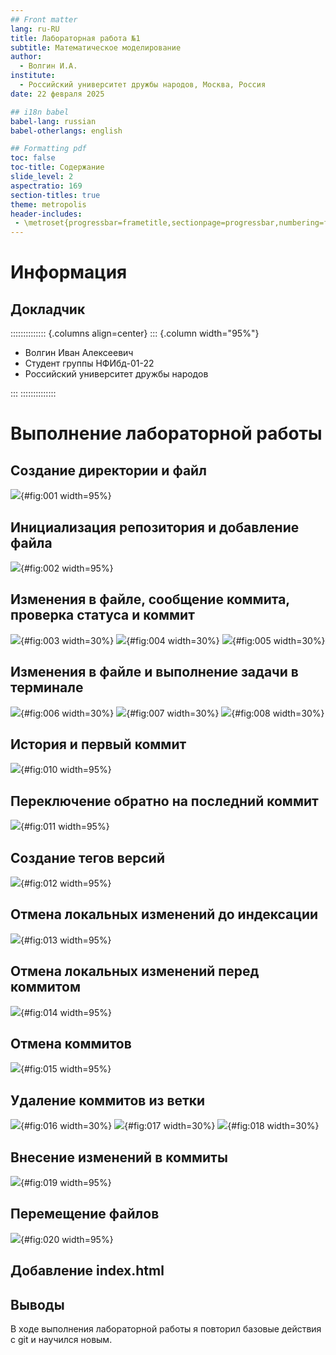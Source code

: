 ```yaml
---
## Front matter
lang: ru-RU
title: Лабораторная работа №1
subtitle: Математическое моделирование
author:
  - Волгин И.А.
institute:
  - Российский университет дружбы народов, Москва, Россия
date: 22 февраля 2025

## i18n babel
babel-lang: russian
babel-otherlangs: english

## Formatting pdf
toc: false
toc-title: Содержание
slide_level: 2
aspectratio: 169
section-titles: true
theme: metropolis
header-includes:
 - \metroset{progressbar=frametitle,sectionpage=progressbar,numbering=fraction}
---
```


# Информация

## Докладчик

:::::::::::::: {.columns align=center}
::: {.column width="95%"}

  * Волгин Иван Алексеевич
  * Студент группы НФИбд-01-22 
  * Российский университет дружбы народов

:::
::::::::::::::

# Выполнение лабораторной работы

## Создание директории и файл

![](image/1.png){#fig:001 width=95%}

## Инициализация репозитория и добавление файла

![](image/2.png){#fig:002 width=95%}

## Изменения в файле, cообщение коммита, проверка статуса и коммит

![](image/3.png){#fig:003 width=30%}
![](image/4.png){#fig:004 width=30%}
![](image/5.png){#fig:005 width=30%}

## Изменения в файле и выполнение задачи в терминале

![](image/6.png){#fig:006 width=30%}
![](image/7.png){#fig:007 width=30%}
![](image/8.png){#fig:008 width=30%}

## История и первый коммит 

![](image/10.png){#fig:010 width=95%}

## Переключение обратно на последний коммит

![](image/11.png){#fig:011 width=95%}

## Создание тегов версий

![](image/12.png){#fig:012 width=95%}

## Отмена локальных изменений до индексации

![](image/13.png){#fig:013 width=95%}

## Отмена локальных изменений перед коммитом

![](image/14.png){#fig:014 width=95%}

## Отмена коммитов

![](image/15.png){#fig:015 width=95%}

## Удаление коммитов из ветки

![](image/16.png){#fig:016 width=30%}
![](image/17.png){#fig:017 width=30%}
![](image/18.png){#fig:018 width=30%}

## Внесение изменений в коммиты

![](image/19.png){#fig:019 width=95%}

## Перемещение файлов

![](image/20.png){#fig:020 width=95%}

## Добавление index.html

## Выводы

В ходе выполнения лабораторной работы я повторил базовые действия с git и научился новым.

